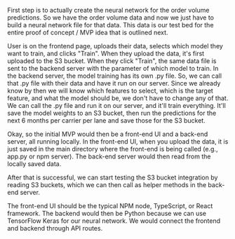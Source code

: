 First step is to actually create the neural network for the order volume predictions. So we have the order volume data and now we just have to build a neural network file for that data. This data is our test bed for the entire proof of concept / MVP idea that is outlined next.

User is on the frontend page, uploads their data, selects which model they want to train, and clicks "Train". When they upload the data, it's first uploaded to the S3 bucket. When they click "Train", the same data file is sent to the backend server with the parameter of which model to train. In the backend server, the model training has its own .py file. So, we can call that .py file with their data and have it run on our server. Since we already know by then we will know which features to select, which is the target feature, and what the model should be, we don't have to change any of that. We can call the .py file and run it on our server, and it'll train everything. It'll save the model weights to an S3 bucket, then run the predictions for the next 6 months per carrier per lane and save those for the S3 bucket.

Okay, so the initial MVP would then be a front-end UI and a back-end server, all running locally. In the front-end UI, when you upload the data, it is just saved in the main directory where the front-end is being called (e.g., app.py or npm server). The back-end server would then read from the locally saved data.

After that is successful, we can start testing the S3 bucket integration by reading S3 buckets, which we can then call as helper methods in the back-end server.

The front-end UI should be the typical NPM node, TypeScript, or React framework. The backend would then be Python because we can use TensorFlow Keras for our neural network. We would connect the frontend and backend through API routes.